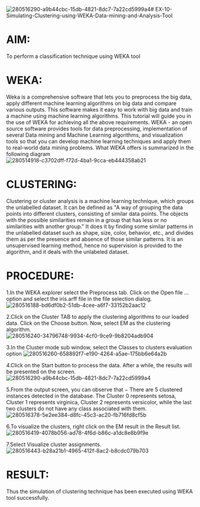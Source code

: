 ![280516290-a9b44cbc-15db-4821-8dc7-7a22cd5999a4](https://github.com/sivabalan28/EX-10-Simulating-Clustering-using-WEKA-Data-mining-and-Analysis-Tool/assets/113497347/acdc77fc-5770-4d8a-bac5-2769f59a319a)# EX-10-Simulating-Clustering-using-WEKA-Data-mining-and-Analysis-Tool
# AIM:
To perform a classification technique using WEKA tool

# WEKA:
Weka is a comprehensive software that lets you to preprocess the big data, apply different machine learning algorithms on big data and compare various outputs. This software makes it easy to work with big data and train a machine using machine learning algorithms. This tutorial will guide you in the use of WEKA for achieving all the above requirements. WEKA - an open source software provides tools for data preprocessing, implementation of several Data mining and Machine Learning algorithms, and visualization tools so that you can develop machine learning techniques and apply them to real-world data mining problems. What WEKA offers is summarized in the following diagram   
![280514918-c3702dff-f72d-4ba1-9cca-eb444358ab21](https://github.com/sivabalan28/EX-10-Simulating-Clustering-using-WEKA-Data-mining-and-Analysis-Tool/assets/113497347/06ee24b6-a70b-4091-bb8e-8bdb1c8073ed)


# CLUSTERING:
Clustering or cluster analysis is a machine learning technique, which groups the unlabelled dataset. It can be defined as "A way of grouping the data points into different clusters, consisting of similar data points. The objects with the possible similarities remain in a group that has less or no similarities with another group." It does it by finding some similar patterns in the unlabelled dataset such as shape, size, color, behavior, etc., and divides them as per the presence and absence of those similar patterns. It is an unsupervised learning method, hence no supervision is provided to the algorithm, and it deals with the unlabeled dataset.
# PROCEDURE:
1.In the WEKA explorer select the Preprocess tab. Click on the Open file ... option and select the iris.arff file in the file selection dialog.   
![280516188-bd6df0b2-51db-4cee-a6f7-33152b2aac12](https://github.com/sivabalan28/EX-10-Simulating-Clustering-using-WEKA-Data-mining-and-Analysis-Tool/assets/113497347/a5a8619d-10d4-408b-a39f-34d42fa9b886)

2.Click on the Cluster TAB to apply the clustering algorithms to our loaded data. Click on the Choose button. Now, select EM as the clustering algorithm.  
![280516240-34796748-9934-4cf0-9ce9-9b8204adb904](https://github.com/sivabalan28/EX-10-Simulating-Clustering-using-WEKA-Data-mining-and-Analysis-Tool/assets/113497347/d907f072-94e9-4e2a-b6bf-abc8f9186ebc)

3.In the Cluster mode sub window, select the Classes to clusters evaluation option 
![280516260-658892f7-e190-4264-a5ae-175bb6e64a2b](https://github.com/sivabalan28/EX-10-Simulating-Clustering-using-WEKA-Data-mining-and-Analysis-Tool/assets/113497347/cf816dc3-6d19-41d3-9436-58d08aee210b)

4.Click on the Start button to process the data. After a while, the results will be presented on the screen.  
![280516290-a9b44cbc-15db-4821-8dc7-7a22cd5999a4](https://github.com/sivabalan28/EX-10-Simulating-Clustering-using-WEKA-Data-mining-and-Analysis-Tool/assets/113497347/43d68510-86f5-4e79-b647-bda479407eee)

5.From the output screen, you can observe that − There are 5 clustered instances detected in the database. The Cluster 0 represents setosa, Cluster 1 represents virginica, Cluster 2 represents versicolor, while the last two clusters do not have any class associated with them.  
![280516378-5e2ee384-d8fc-45c3-ac20-fb716fd8cf5b](https://github.com/sivabalan28/EX-10-Simulating-Clustering-using-WEKA-Data-mining-and-Analysis-Tool/assets/113497347/92abcb76-7bc0-4ecb-8e54-fd820f1fb12c)

6.To visualize the clusters, right click on the EM result in the Result list.  
![280516419-4078b056-ad78-4f6d-b86c-a1dc8e8b9f9e](https://github.com/sivabalan28/EX-10-Simulating-Clustering-using-WEKA-Data-mining-and-Analysis-Tool/assets/113497347/c384fe92-fbbc-480b-8b5f-b4e48392835d)

7.Select Visualize cluster assignments.  
![280516443-b28a21b1-4965-412f-8ac2-b8cdc079b703](https://github.com/sivabalan28/EX-10-Simulating-Clustering-using-WEKA-Data-mining-and-Analysis-Tool/assets/113497347/6901a147-ed8a-4ecc-8679-2f3b42fb85fd)

# RESULT:
Thus the simulation of clustering technique has been executed using WEKA tool successfully.

